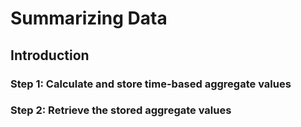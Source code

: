 # Summarizing Data

## Introduction

### Step 1: Calculate and store time-based aggregate values

### Step 2: Retrieve the stored aggregate values
